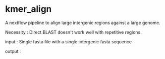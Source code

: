 # kmer_align

A nextflow pipeline to align large intergenic regions against a large genome. 

Necessity : Direct BLAST doesn't work well with repetitive regions. 

input : Single fasta file with a single intergenic fasta sequence

output : 

